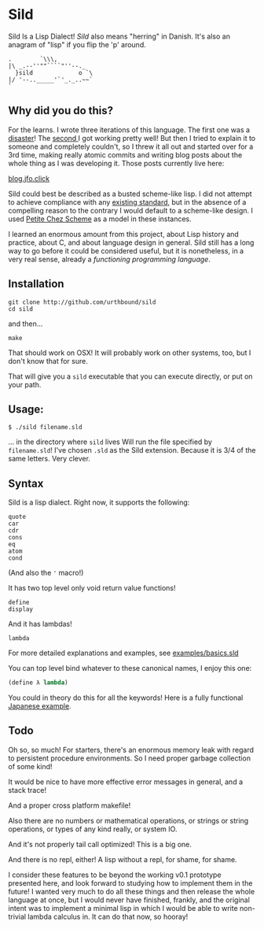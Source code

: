 Sild
=====

Sild Is a Lisp Dialect! _Sild_ also means "herring" in Danish. It's also an
anagram of "lisp" if you flip the 'p' around.

```
.        `\\\,
|\ _.--''""````"''--._
  }sild             o `\
|/ '--.._____'`'_._..~~`
`
```

Why did you do this?
------------------

For the learns. I wrote three iterations of this language. The first one was
a [disaster](https://github.com/urthbound/risp)! The [second
](https://github.com/urthbound/sildold) I got working pretty well! But then I
tried to explain it to someone and completely couldn't, so I threw it all out
and started over for a 3rd time, making really atomic commits and
writing blog posts about the whole thing as I was developing it. Those posts
currently live here:

[blog.jfo.click](http://blog.jfo.click)

Sild could best be described as a busted scheme-like lisp. I did not attempt to
achieve compliance with any [existing standard](http://www.r6rs.org/), but in
the absence of a compelling reason to the contrary I would default to a
scheme-like design. I used [Petite Chez
Scheme](http://www.scheme.com/petitechezscheme.html) as a model in these
instances.

I learned an enormous amount from this project, about Lisp history and
practice, about C, and about language design in general. Sild still has a long
way to go before it could be considered useful, but it is nonetheless, in a very
real sense, already a _functioning programming language_.

Installation
------------

```
git clone http://github.com/urthbound/sild
cd sild
```

and then...

```
make
```

That should work on OSX! It will probably work on other systems, too, but I
don't know that for sure.

That will give you a `sild` executable that you can execute directly, or put on
your path.

Usage:
------

```
$ ./sild filename.sld
```

... in the directory where `sild` lives Will run the file specified by
`filename.sld`! I've chosen `.sld` as the Sild extension. Because it is 3/4 of
the same letters. Very clever.

Syntax
------

Sild is a lisp dialect. Right now, it supports the following:

```
quote
car
cdr
cons
eq
atom
cond
```

(And also the `'` macro!)

It has two top level only void return value functions!

```
define
display
```

And it has lambdas!

```
lambda
```

For more detailed explanations and examples, see
[examples/basics.sld](http://github.com/urthbound/sild/blob/master/examples/basics.sld)

You can top level bind whatever to these canonical names, I enjoy this
one:

```scheme
(define λ lambda)
```

You could in theory do this for all the keywords! Here is a fully functional
[Japanese example](http://github.com/urthbound/sild/blob/master/examples/japanese.sld).

Todo
----

Oh so, so much! For starters, there's an enormous memory leak with regard to
persistent procedure environments. So I need proper garbage collection of some kind!

It would be nice to have more effective error messages in general, and a stack
trace!

And a proper cross platform makefile!

Also there are no numbers or mathematical operations, or strings or string
operations, or types of any kind really, or system IO.

And it's not properly tail call optimized! This is a big one.

And there is no repl, either! A lisp without a repl, for shame, for shame.

I consider these features to be beyond the working v0.1 prototype presented
here, and look forward to studying how to implement them in the future! I
wanted very much to do all these things and then release the whole language at
once, but I would never have finished, frankly, and the original intent was to
implement a minimal lisp in which I would be able to write non-trivial lambda
calculus in. It can do that now, so hooray!
